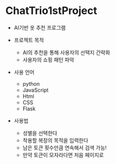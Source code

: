 # ChatTrio1stProject

* AI기반 옷 추천 프로그램

* 프로젝트 목적
    * AI의 추천을 통해 사용자의 선택지 간략화
    * 사용자의 쇼핑 패턴 파악

* 사용 언어
    * python
    * JavaScript
    * Html
    * CSS
    * Flask

* 사용법
    * 성별을 선택한다
    * 착용할 복장의 목적을 입력한다
    * 남은 토큰 횟수만큼 연속해서 검색 가능!
    * 만약 토큰이 모자라다면 처음 페이지로